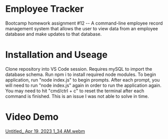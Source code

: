 # Employee Tracker
 Bootcamp homework assignment #12 -- A command-line employee record management system that allows the user to view data from an employee database and make updates to that database.
 
# Installation and Useage
 Clone repository into VS Code session. Requires mySQL to import the database schema. Run npm i to install required node modules. To begin application, run "node index.js" to 
 begin prompts. After each prompt, you will need to run "node index.js" again in order to run the application again.  You may need to hit "cmd/ctrl + c" to reset the terminal after
 each command is finished. This is an issue I was not able to solve in time. 
 
# Video Demo
 
[Untitled_ Apr 19, 2023 1_34 AM.webm](https://user-images.githubusercontent.com/121985800/232976864-9b35c259-42e6-463f-8733-a8b7819407d7.webm)
